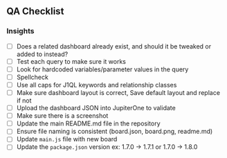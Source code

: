 ## QA Checklist

### Insights

- [ ] Does a related dashboard already exist, and should it be tweaked or added to instead?
- [ ] Test each query to make sure it works
- [ ] Look for hardcoded variables/parameter values in the query
- [ ] Spellcheck
- [ ] Use all caps for J1QL keywords and relationship classes
- [ ] Make sure dashboard layout is correct, Save default layout and replace if not
- [ ] Upload the dashboard JSON into JupiterOne to validate
- [ ] Make sure there is a screenshot
- [ ] Update the main README.md file in the repository
- [ ] Ensure file naming is consistent (board.json, board.png, readme.md)
- [ ] Update `main.js` file with new board
- [ ] Update the `package.json` version ex: 1.7.0 -> 1.7.1 or 1.7.0 -> 1.8.0
